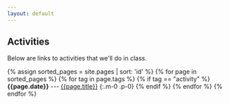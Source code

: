 ```yaml
---
layout: default
---
```


## Activities

Below are links to activities that we'll do in class. 

{% assign sorted_pages = site.pages | sort: 'id' %}
{% for page in sorted_pages %}
{% for tag in page.tags %}
{% if tag == "activity" %}
**{{page.date}}** --- [{{page.title}}]({{site.baseurl}}{{page.url}})
{:.m-0 .p-0}
{% endif %}
{% endfor %}
{% endfor %}

